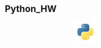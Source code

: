 # Python_HW
<div align="center">
	<img alt="Git" width="73px" src="https://raw.githubusercontent.com/github/explore/80688e429a7d4ef2fca1e82350fe8e3517d3494d/topics/python/python.png" />	
</div>
